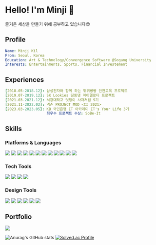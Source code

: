 # Hello! I'm Minji :wave: 
즐거운 세상을 만들기 위해 공부하고 있습니다😊

## Profile
``` yaml
Name: Minji Kil
From: Seoul, Korea
Education: Art & Technology/Convergence Software @Sogang University
Interests: Entertainments, Sports, Financial Investement
```
## Experiences
``` yaml
[2018.05-2018.12]: 삼성전자와 함께 하는 뛰뛰빵빵 안전교육 프로젝트
[2019.07-2019.12]: SK Lookies 딩동댕 마이멜로디 프로젝트
[2021.03-2021.12]: 서강대학교 멋쟁이 사자처럼 9기
[2021.11-2022.02]: 넥슨 PROJECT MOD <CI 2021>
[2023.03-2023.05]: KB 국민은행 IT 아카데미 IT's Your Life 3기
                   최우수 프로젝트 수상: SoBe-It
```

## Skills

### Platforms & Languages
<img src="https://img.shields.io/badge/Java-5382a1?style=flat-square"/> <img src="https://img.shields.io/badge/Python-3776AB?style=flat-square&logo=Python&logoColor=white"/> <img src="https://img.shields.io/badge/HTML5-E34F26?style=flat-square&logo=HTML5&logoColor=white"/> <img src="https://img.shields.io/badge/CSS3-1572B6?style=flat-square&logo=CSS3&logoColor=white"/> <img src="https://img.shields.io/badge/JavaScript-F7DF1E?style=flat-square&logo=JavaScript&logoColor=black"/> <img src="https://img.shields.io/badge/C/C++-00599C?style=flat-square&logo=cplusplus&logoColor=white"/> <img src="https://img.shields.io/badge/Processing4-006699?style=flat-square&logo=ProcessingFoundation&logoColor=white"/> <img src="https://img.shields.io/badge/Oracle-F80000?style=flat-square&logo=Oracle&logoColor=white"/> <img src="https://img.shields.io/badge/Django-092E20?style=flat-square&logo=Django&logoColor=white"/> <img src="https://img.shields.io/badge/Bootstrap-7952B3?style=flat-square&logo=Bootstrap&logoColor=white"/> <img src="https://img.shields.io/badge/Arduino-00979D?style=flat-square&logo=Arduino&logoColor=white"/>  <img src="https://img.shields.io/badge/React-61DAFB?style=flat-square&logo=React&logoColor=black"/> 

### Tech Tools
<img src="https://img.shields.io/badge/Git-F05032?style=flat-square&logo=Git&logoColor=white"/> <img src="https://img.shields.io/badge/Visual Studio-5C2D91?style=flat-square&logo=VisualStudio&logoColor=white"/>  <img src="https://img.shields.io/badge/Visual Studio Code-007ACC?style=flat-square&logo=VisualStudioCode&logoColor=white"/> <img src="https://img.shields.io/badge/Eclipse IDE-F05032?style=flat-square&logo=eclipseide&logoColor=white"/> 

### Design Tools
<img src="https://img.shields.io/badge/Photoshop-31A8FF?style=flat-square&logo=AdobePhotoshop&logoColor=white"/> <img src="https://img.shields.io/badge/Illustrator-FF9A00?style=flat-square&logo=AdobeIllustrator&logoColor=white"/> <img src="https://img.shields.io/badge/Adobe XD-FF61F6?style=flat-square&logo=AdobeXD&logoColor=white"/> <img src="https://img.shields.io/badge/Figma-F24E1E?style=flat-square&logo=Figma&logoColor=white"/> <img src="https://img.shields.io/badge/Premiere Pro-9999FF?style=flat-square&logo=AdobePremierePro&logoColor=white"/> <img src="https://img.shields.io/badge/After Effects-9999FF?style=flat-square&logo=adobeaftereffects&logoColor=white"/> 

## Portfolio
[<img src="https://img.shields.io/badge/Notion-000000?style=flat-square&logo=Notion&logoColor=white"/>](https://past-baker-2c2.notion.site/7f3505ad1ce24835942a8bb2c5f59322)

![Anurag's GitHub stats](https://github-readme-stats.vercel.app/api?username=rninji&theme=buefy&show_icons=true) [![Solved.ac Profile](http://mazassumnida.wtf/api/v2/generate_badge?boj=aaminji)](https://solved.ac/aaminji/)
<!-- ![Top Langs](https://github-readme-stats.vercel.app/api/top-langs/?username=rninji&langs_count=10&layout=compact) -->


